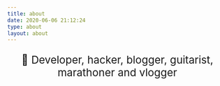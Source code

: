 ```yaml
---
title: about
date: 2020-06-06 21:12:24
type: about
layout: about
---
```

<p style="font-size:1.72em;text-align: center">
👋 Developer, hacker, blogger, guitarist, marathoner and vlogger<br>
</p>
